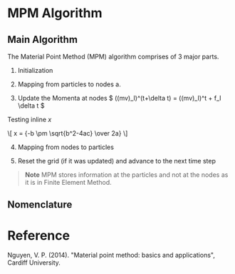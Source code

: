 # MPM Algorithm

## Main Algorithm

The Material Point Method (MPM) algorithm comprises of 3 major parts.

1. Initialization

2. Mapping from particles to nodes
       a.

3. Update the Momenta at nodes
       $ ((mv)_I)^(t+\delta t) = ((mv)_I)^t + f_I \delta t $

Testing inline $x$


\\[ x = {-b \pm \sqrt{b^2-4ac} \over 2a} \\]


4. Mapping from nodes to particles

5. Reset the grid (if it was updated) and advance to the next time step

> **Note** MPM stores information at the particles and not at the nodes as it is in Finite Element Method.

## Nomenclature



# Reference

Nguyen, V. P. (2014). "Material point method: basics and applications", Cardiff University.
